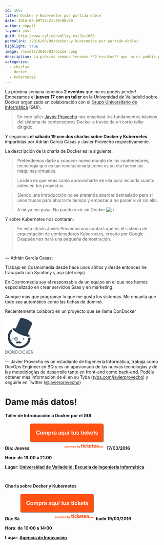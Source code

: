 ```yaml
---
id: 1665
title: Docker y Kubernetes por partida doble
date: 2016-03-09T13:21:39+00:00
author: nhpatt
layout: post
guid: http://www.cyliconvalley.es/?p=1665
permalink: /2016/03/09/docker-y-kubernetes-por-partida-doble/
highlight: true
image: /assets/2016/03/docker.png
description: La próxima semana tenemos **2 eventos** que no os podéis perder!. Empezamos el **jueves 17** **con un taller** en la Universidad de Valladolid sobre Docker organizado en colaboración con el [Grupo Universitario de Informática](https://www.gui.uva.es/) (GUI).
categories: 
  - charlas
  - docker
  - kubernetes
---
```


La próxima semana tenemos **2 eventos** que no os podéis perder!. Empezamos el **jueves 17** **con un taller** en la Universidad de Valladolid sobre Docker organizado en colaboración con el [Grupo Universitario de Informática](https://www.gui.uva.es/) (GUI).

> En este taller [Javier Provecho](https://twitter.com/javierprovecho) nos enseñará los fundamentos básicos del sistema de contenedores Docker a través de un corto taller dirigido.

Y seguimos **el sábado 19 con dos charlas sobre Docker y Kubernetes** impartidas por Adrián García Casas y Javier Provecho respectivamente.

La descripción de la charla de Docker es la siguiente:

> Pretendemos darte a conocer nuevo mundo de los contenedores, tecnología que es tan revolucionaria como es su día fueron las máquinas virtuales.
  
> La idea es que veas como aprovecharte de ella para incluirla cuanto antes en tus proyectos.
  
> Siendo una introducción no se pretende abarcar demasiado pero si unos trucos para ahorrarte tiempo y empezar a no poder vivir sin ella.
> 
> A mi ya me pasa, No puedo vivir sin Docker <img src="http://www.cyliconvalley.es/wp-includes/images/smilies/icon_wink.gif" alt=";)" class="wp-smiley" />

Y sobre Kubernetes nos contarán:

> En esta charla Javier Provecho nos contará que es el sistema de orquestación de contenedores Kubernetes, creado por Google. Después nos hará una pequeña demostración.
> 
> &nbsp;

&#8212; Adrián García Casas:

Trabajo en Cosmomedia desde hace unos añitos y desde entonces he trabajado con Symfony y asp (del viejo)
  
En Cosmomedia soy el responsable de un equipo en el que nos hemos especializado en crear servicios Saas y en marketing.
  
Aunque más que programar lo que me gusta los sistemas. Me encanta que todo sea automático como las fichas de dominó.

Recientemente colaboro en un proyecto que se llama DonDocker

[<img class="alignnone  wp-image-1672" src="/assets/2016/03/dondocker-236x300.png" alt="dondocker-236x300" width="92" height="117" />](/assets/2016/03/dondocker-236x300.png)

&#8212; Javier Provecho es un estudiante de Ingeniería Informática, trabaja como DevOps Engineer en BQ y es un apasionado de las nuevas tecnologías y de las metodologías de desarrollo tanto en front-end como back-end. Podéis obtener más información de él en su Tyba (<a href="http://tyba.com/javierprovecho" target="_blank">tyba.com/javierprovecho</a>) y seguirle en Twitter ([@javierprovecho](https://web.telegram.org/#/im?p=%40javierprovecho))

# Dame más datos!

**Taller de Introducción a Docker por el GUI**

**Día: Jueves<a href="https://www.ticketea.com/entradas-taller-introduccion-a-docker/" target="_blank"><img class="alignleft" title="Entradas" src="/assets/2014/04/buyhere1.png" alt="" width="250" height="90" /></a> 17/03/2016**

**Hora: de 19:00 a 21:00**

**Lugar: [Universidad de Valladolid, Escuela de Ingeniería Informática](https://www.google.es/maps/place/Escuela+de+Ingenier%C3%ADa+Inform%C3%A1tica.+Universidad+de+Valladolid/@41.662717,-4.7075557,17z/data=!3m1!4b1!4m2!3m1!1s0xd47129fbb4a727b:0xaab6e3ec16643ed1)**

&nbsp;

**Charla sobre Docker y Kubernetes**

**Día: Sá<a href="https://www.ticketea.com/entradas-charla-docker-y-kubernetes/" target="_blank"><img class="alignleft" title="Entradas" src="/assets/2014/04/buyhere1.png" alt="" width="250" height="90" /></a>bado 19/03/2016**

**Hora: de 10:00 a 14:00**

**Lugar: <a href="https://www.google.es/maps/place/Agencia+de+Innovaci%C3%B3n/@41.618862,-4.747401,17z/data=!3m1!4b1!4m2!3m1!1s0xd476cde13c9d9df:0xc54421ea5d686678" target="_blank">Agencia de Innovación</a>**

&nbsp;